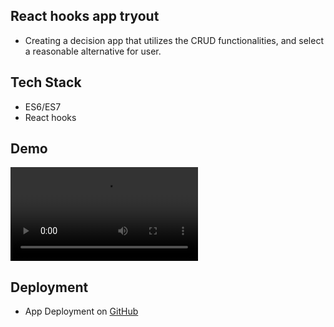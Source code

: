 ## React hooks app tryout

- Creating a decision app that utilizes the CRUD functionalities, and select a reasonable alternative for user.

## Tech Stack

- ES6/ES7
- React hooks

## Demo

![Demo of iDecide](/public/screen.mov)

## Deployment

- App Deployment on [GitHub](https://nejo12.github.io/iDecide_hooks/)
